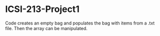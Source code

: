 # ICSI-213-Project1
Code creates an empty bag and populates the bag with items from a .txt file. Then the array can be manipulated.
